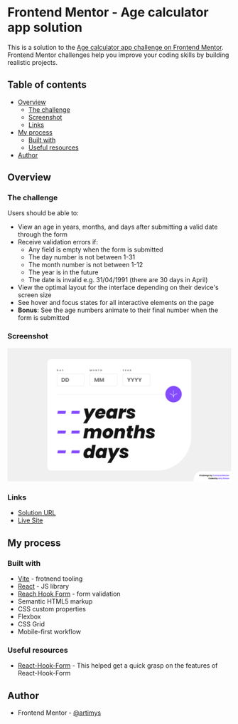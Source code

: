 # Frontend Mentor - Age calculator app solution

This is a solution to the [Age calculator app challenge on Frontend Mentor](https://www.frontendmentor.io/challenges/age-calculator-app-dF9DFFpj-Q). Frontend Mentor challenges help you improve your coding skills by building realistic projects.

## Table of contents

- [Overview](#overview)
  - [The challenge](#the-challenge)
  - [Screenshot](#screenshot)
  - [Links](#links)
- [My process](#my-process)
  - [Built with](#built-with)
  - [Useful resources](#useful-resources)
- [Author](#author)


## Overview

### The challenge

Users should be able to:

- View an age in years, months, and days after submitting a valid date through the form
- Receive validation errors if:
  - Any field is empty when the form is submitted
  - The day number is not between 1-31
  - The month number is not between 1-12
  - The year is in the future
  - The date is invalid e.g. 31/04/1991 (there are 30 days in April)
- View the optimal layout for the interface depending on their device's screen size
- See hover and focus states for all interactive elements on the page
- **Bonus**: See the age numbers animate to their final number when the form is submitted

### Screenshot

![](./assets/screenshot.png)


### Links

- [Solution URL](https://github.com/artimys/age-calculator-app)
- [Live Site](https://artimys-age-calculator.netlify.app/)

## My process

### Built with

- [Vite](https://vitejs.dev/) - frotnend tooling
- [React](https://reactjs.org/) - JS library
- [Reach Hook Form](https://react-hook-form.com/) - form validation
- Semantic HTML5 markup
- CSS custom properties
- Flexbox
- CSS Grid
- Mobile-first workflow

### Useful resources

- [React-Hook-Form](https://www.youtube.com/playlist?list=PLC3y8-rFHvwjmgBr1327BA5bVXoQH-w5s) - This helped get a quick grasp on the features of React-Hook-Form

## Author

- Frontend Mentor - [@artimys](https://www.frontendmentor.io/profile/artimys)
